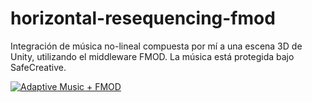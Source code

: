 # horizontal-resequencing-fmod
 Integración de música no-lineal compuesta por mí a una escena 3D de Unity, utilizando el middleware FMOD. La música está protegida bajo SafeCreative.
 
 
 [![Adaptive Music + FMOD](https://img.youtube.com/vi/La8cwjkjfo8/0.jpg)]( https://www.youtube.com/watch?v=La8cwjkjfo8 "Adaptive Music + FMOD")
 
 
